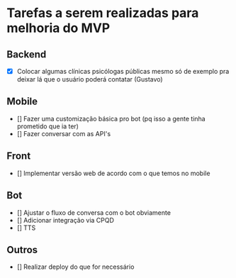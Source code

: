 # Tarefas a serem realizadas para melhoria do MVP

## Backend
  - [X] Colocar algumas clínicas psicólogas públicas mesmo só de exemplo pra deixar lá que o usuário poderá contatar (Gustavo)
 
## Mobile
 - [] Fazer uma customização básica pro bot (pq isso a gente tinha prometido que ia ter)
 - [] Fazer conversar com as API's
 
## Front
 - [] Implementar versão web de acordo com o que temos no mobile

## Bot
 - [] Ajustar o fluxo de conversa com o bot obviamente
 - [] Adicionar integração via CPQD
 - [] TTS
 
## Outros
 - [] Realizar deploy do que for necessário
